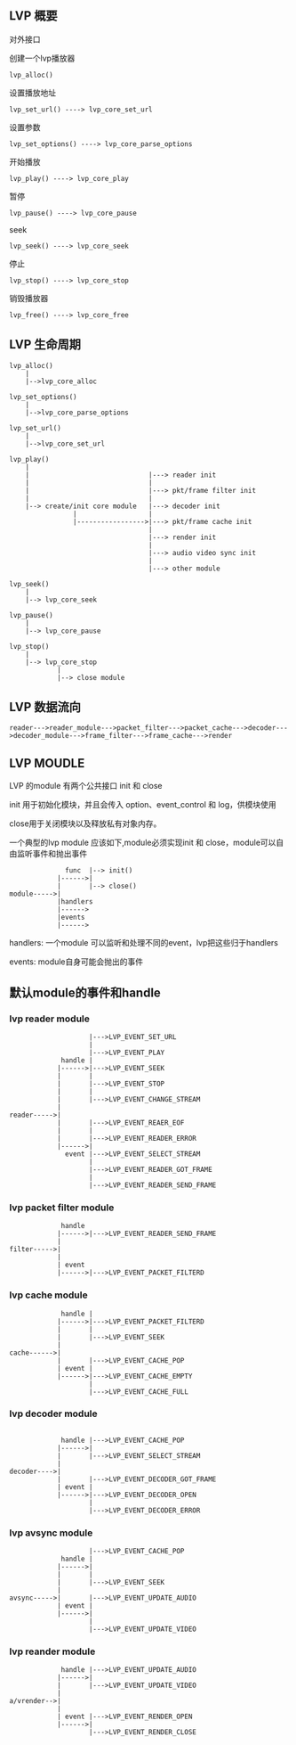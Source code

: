 ## LVP 概要


对外接口 

创建一个lvp播放器                                                                  
```
lvp_alloc()
```


设置播放地址

```
lvp_set_url() ----> lvp_core_set_url
```


设置参数
```
lvp_set_options() ----> lvp_core_parse_options
```


开始播放
```
lvp_play() ----> lvp_core_play 
```


暂停
```
lvp_pause() ----> lvp_core_pause
```


seek
```
lvp_seek() ----> lvp_core_seek
```


停止
```
lvp_stop() ----> lvp_core_stop
```


销毁播放器
```
lvp_free() ----> lvp_core_free
```


## LVP 生命周期
```code
lvp_alloc()                                
    |                                      
    |-->lvp_core_alloc                     

lvp_set_options()                          
    |                                      
    |-->lvp_core_parse_options             

lvp_set_url()                              
    |                                      
    |-->lvp_core_set_url                   

lvp_play()                                 
    |                                      
    |                              |---> reader init
    |                              |
    |                              |---> pkt/frame filter init
    |                              |
    |--> create/init core module   |---> decoder init
                |                  |
                |----------------->|---> pkt/frame cache init
                                   |
                                   |---> render init
                                   |
                                   |---> audio video sync init
                                   |
                                   |---> other module

lvp_seek()
    |
    |--> lvp_core_seek

lvp_pause()
    |
    |--> lvp_core_pause

lvp_stop()
    |
    |--> lvp_core_stop
            |
            |--> close module
```

## LVP 数据流向

```
reader--->reader_module--->packet_filter--->packet_cache--->decoder--->decoder_module--->frame_filter--->frame_cache--->render
```

## LVP MOUDLE

LVP 的module 有两个公共接口 init 和 close 

init 用于初始化模块，并且会传入 option、event_control 和 log，供模块使用

close用于关闭模块以及释放私有对象内存。

一个典型的lvp module 应该如下,module必须实现init 和 close，module可以自由监听事件和抛出事件

```
              func  |--> init()
            |------>|
            |       |--> close()
module----->|
            |handlers 
            |------>
            |events
            |------>
```
handlers: 一个module 可以监听和处理不同的event，lvp把这些归于handlers

events: module自身可能会抛出的事件


## 默认module的事件和handle

### lvp reader module 

```
                    |--->LVP_EVENT_SET_URL
                    |
                    |--->LVP_EVENT_PLAY
             handle |
            |------>|--->LVP_EVENT_SEEK
            |       |
            |       |--->LVP_EVENT_STOP
            |       |
            |       |--->LVP_EVENT_CHANGE_STREAM
            |
reader----->|
            |       |--->LVP_EVENT_REAER_EOF
            |       |
            |       |--->LVP_EVENT_READER_ERROR
            |------>|
              event |--->LVP_EVENT_SELECT_STREAM
                    |
                    |--->LVP_EVENT_READER_GOT_FRAME
                    |
                    |--->LVP_EVENT_READER_SEND_FRAME
```

### lvp packet filter module
```
             handle 
            |------>|--->LVP_EVENT_READER_SEND_FRAME
            |       
filter----->|       
            |       
            | event      
            |------>|--->LVP_EVENT_PACKET_FILTERD
```

### lvp cache module
```
             handle |
            |------>|--->LVP_EVENT_PACKET_FILTERD
            |       |
            |       |--->LVP_EVENT_SEEK
            |       
cache------>|
            |       |--->LVP_EVENT_CACHE_POP
            | event |
            |------>|--->LVP_EVENT_CACHE_EMPTY
                    |
                    |--->LVP_EVENT_CACHE_FULL
```

### lvp decoder module
```

             handle |--->LVP_EVENT_CACHE_POP
            |------>|
            |       |--->LVP_EVENT_SELECT_STREAM
            |       
decoder---->|
            |       |--->LVP_EVENT_DECODER_GOT_FRAME
            | event |
            |------>|--->LVP_EVENT_DECODER_OPEN
                    |
                    |--->LVP_EVENT_DECODER_ERROR
```

### lvp avsync module
```
                    |--->LVP_EVENT_CACHE_POP
             handle |
            |------>|
            |       |
            |       |--->LVP_EVENT_SEEK
            |       
avsync----->|       |--->LVP_EVENT_UPDATE_AUDIO
            | event |
            |------>|
                    |
                    |--->LVP_EVENT_UPDATE_VIDEO
```
### lvp reander module
```
             handle |--->LVP_EVENT_UPDATE_AUDIO
            |------>|
            |       |--->LVP_EVENT_UPDATE_VIDEO
            |       
a/vrender-->|
            |       
            | event |--->LVP_EVENT_RENDER_OPEN
            |------>|
                    |--->LVP_EVENT_RENDER_CLOSE
```